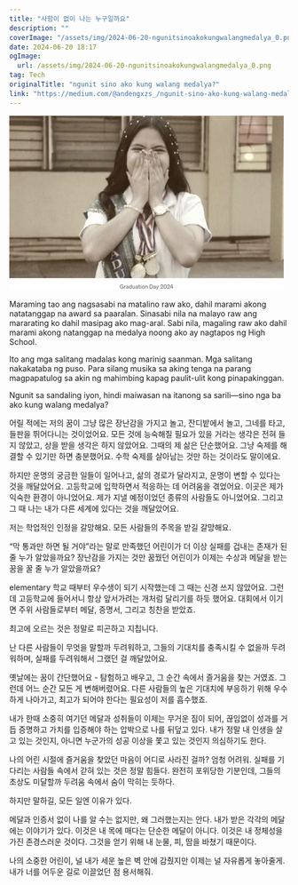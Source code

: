 ```yaml
---
title: "사함이 없이 나는 누구일까요"
description: ""
coverImage: "/assets/img/2024-06-20-ngunitsinoakokungwalangmedalya_0.png"
date: 2024-06-20 18:17
ogImage: 
  url: /assets/img/2024-06-20-ngunitsinoakokungwalangmedalya_0.png
tag: Tech
originalTitle: "ngunit sino ako kung walang medalya?"
link: "https://medium.com/@andengxzs_/ngunit-sino-ako-kung-walang-medalya-61a2a1535d39"
---
```




![Img](/assets/img/2024-06-20-ngunitsinoakokungwalangmedalya_0.png)

Maraming tao ang nagsasabi na matalino raw ako, dahil marami akong natatanggap na award sa paaralan. Sinasabi nila na malayo raw ang mararating ko dahil masipag ako mag-aral. Sabi nila, magaling raw ako dahil marami akong natanggap na medalya noong ako ay nagtapos ng High School.

Ito ang mga salitang madalas kong marinig saanman. Mga salitang nakakataba ng puso. Para silang musika sa aking tenga na parang magpapatulog sa akin ng mahimbing kapag paulit-ulit kong pinapakinggan.

Ngunit sa sandaling iyon, hindi maiwasan na itanong sa sarili—sino nga ba ako kung walang medalya?


<div class="content-ad"></div>

어릴 적에는 저의 꿈이 그냥 많은 장난감을 가지고 놀고, 잔디밭에서 놀고, 그네를 타고, 들판을 뛰어다니는 것이었어요. 모든 것에 능숙해질 필요가 있을 거라는 생각은 전혀 들지 않았고, 상을 받을 생각은 하지 않았어요. 그때의 제 삶은 단순했어요. 그냥 숙제를 해결할 수 있기만 하면 충분했어요. 수학 숙제를 살아남는 것만 하는 것이라도 말이에요.

하지만 운명의 궁금한 일들이 일어나고, 삶의 경로가 달라지고, 운명이 변할 수 있다는 것을 깨달았어요. 고등학교에 입학하면서 적응하는 데 어려움을 겪었어요. 이곳은 제가 익숙한 환경이 아니었어요. 제가 지낼 예정이었던 종류의 사람들도 아니었어요. 그리고 그 때 나는 내가 다른 세계에 있다는 것을 깨달았어요.

저는 학업적인 인정을 갈망해요.
모든 사람들의 주목을 받길 갈망해요.

“막 통과만 하면 될 거야”라는 말로 만족했던 어린이가 더 이상 실패를 겁내는 존재가 된 줄 누가 알았을까요? 장난감을 가지는 것만 꿈꿨던 어린이가 이제는 수상과 메달을 받는 꿈을 꿀 줄 누가 알았을까요?

<div class="content-ad"></div>

elementary 학교 때부터 우수생이 되기 시작했는데 그 때는 신경 쓰지 않았어요. 그런데 고등학교에 들어서니 항상 앞서가려는 개처럼 달리기를 하듯 했어요. 대회에서 이기면 주위 사람들로부터 메달, 증명서, 그리고 칭찬을 받았죠.

최고에 오르는 것은 정말로 피곤하고 지칩니다.

난 다른 사람들이 무엇을 말할까 두려워하고, 그들의 기대치를 충족시킬 수 없을까 두려워하며, 실패를 두려워해서 그랬던 걸 깨달았어요.

옛날에는 꿈이 간단했어요 - 탐험하고 배우고, 그 순간 속에서 즐거움을 찾는 거였죠. 그런데 어느 순간 모든 게 변해버렸어요. 다른 사람들의 높은 기대치에 부응하기 위해 우수하게 나아가고, 최고가 되어야 한다는 필요성이 저를 흡수했죠.

<div class="content-ad"></div>

내가 한때 소중히 여기던 메달과 성취들이 이제는 무거운 짐이 되어, 끊임없이 성과를 거듭 증명하고 가치를 입증해야 하는 압박으로 나를 뒤덮고 있다. 내가 정말 내 인생을 살고 있는 것인지, 아니면 누군가의 성공 이상을 쫓고 있는 것인지 의심하기도 한다.

나의 어린 시절에 즐거움을 찾았던 마음이 어디로 사라진 걸까? 엄청 어려워. 실패를 기다리는 사람들 속에서 갇혀 있는 것은 정말 힘들다. 완전히 포위당한 기분인데, 그들의 초상도 미달할까 두려움 속에서 숨이 막히는 듯하다.

하지만 말하길, 모든 일엔 이유가 있다.

메달과 인증서 없이 나를 알 수는 없지만, 왜 그러했는지는 안다. 내가 받은 각각의 메달에는 이야기가 있다. 이것은 내 목에 매다는 단순한 메달이 아니다. 이것은 내 정체성을 가진 존경스러운 것이다. 그것을 얻기 위해 내 눈물, 피, 땀을 바쳤기 때문이다.

<div class="content-ad"></div>

나의 소중한 어린이, 널 내가 세운 높은 벽 안에 감췄지만 이제는 널 자유롭게 놓아줄게. 내가 너를 어두운 길로 이끌었던 점 용서해줘.